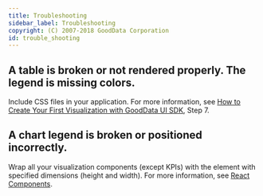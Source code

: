 ```yaml
---
title: Troubleshooting
sidebar_label: Troubleshooting
copyright: (C) 2007-2018 GoodData Corporation
id: trouble_shooting
---
```


## A table is broken or not rendered properly. The legend is missing colors.

Include CSS files in your application. For more information, see [How to Create Your First Visualization with GoodData UI SDK](ht_create_your_first_visualization.md), Step 7.

## A chart legend is broken or positioned incorrectly. 

Wrap all your visualization components \(except KPIs\) with the element with specified dimensions \(height and width\). For more information, see [React Components](react_components.md).